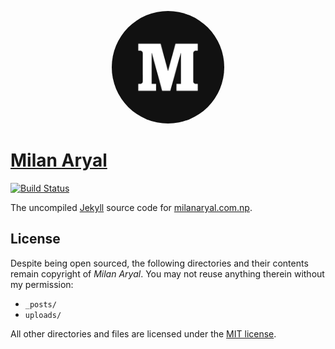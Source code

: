 <p align="center"><img style="border-radius:50%" width="180px" height="180px" alt="Milan Aryal" src="assets/img/monogram.png"></a></p>

# [Milan Aryal](https://milanaryal.com.np/)

[![Build Status](https://travis-ci.org/MilanAryal/milanaryal.github.io.svg?branch=master)](https://travis-ci.org/MilanAryal/milanaryal.github.io)

The uncompiled [Jekyll](https://jekyllrb.com/) source code for [milanaryal.com.np](https://milanaryal.com.np/).

## License

Despite being open sourced, the following directories and their contents remain copyright of *Milan Aryal*. You may not reuse anything therein without my permission:

* `_posts/`
* `uploads/`

All other directories and files are licensed under the [MIT license](LICENSE.md).
